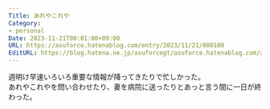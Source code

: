 ```yaml
---
Title: あれやこれや
Category:
- personal
Date: 2023-11-21T00:01:00+09:00
URL: https://asuforce.hatenablog.com/entry/2023/11/21/000100
EditURL: https://blog.hatena.ne.jp/asuforcegt/asuforce.hatenablog.com/atom/entry/6801883189060415634
---
```


週明け早速いろいろ重要な情報が降ってきたりで忙しかった。  
あれやこれやを問い合わせたり、妻を病院に送ったりとあっと言う間に一日が終わった。
